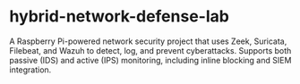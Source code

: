 # hybrid-network-defense-lab
A Raspberry Pi-powered network security project that uses Zeek, Suricata, Filebeat, and Wazuh to detect, log, and prevent cyberattacks. Supports both passive (IDS) and active (IPS) monitoring, including inline blocking and SIEM integration.
